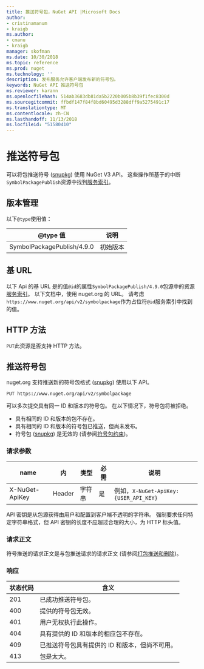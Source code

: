 ```yaml
---
title: 推送符号包，NuGet API |Microsoft Docs
author:
- cristinamanum
- kraigb
ms.author:
- cmanu
- kraigb
manager: skofman
ms.date: 10/30/2018
ms.topic: reference
ms.prod: nuget
ms.technology: ''
description: 发布服务允许客户端发布新的符号包。
keywords: NuGet API 推送符号包
ms.reviewer: karann
ms.openlocfilehash: 514ab3683db81da5b2220b005b8b39f1fec8300d
ms.sourcegitcommit: ffbdf147f84f8bd60495d3288dff9a5275491c17
ms.translationtype: MT
ms.contentlocale: zh-CN
ms.lasthandoff: 11/13/2018
ms.locfileid: "51580410"
---
```

# <a name="push-symbol-packages"></a>推送符号包

可以将包推送符号 ([snupkg](../create-packages/Symbol-Packages-snupkg.md)) 使用 NuGet V3 API。
这些操作所基于的中断`SymbolPackagePublish`资源中找到[服务索引](service-index.md)。

## <a name="versioning"></a>版本管理

以下`@type`使用值：

@type 值                 | 说明
--------------------        | -----
SymbolPackagePublish/4.9.0  | 初始版本

## <a name="base-url"></a>基 URL

以下 Api 的基 URL 是的值`@id`的属性`SymbolPackagePublish/4.9.0`包源中的资源[服务索引](service-index.md)。 以下文档中，使用 nuget.org 的 URL。 请考虑`https://www.nuget.org/api/v2/symbolpackage`作为占位符`@id`服务索引中找到的值。

## <a name="http-methods"></a>HTTP 方法

`PUT`此资源是否支持 HTTP 方法。 

## <a name="push-a-symbol-package"></a>推送符号包

nuget.org 支持推送新的符号包格式 ([snupkg](../create-packages/Symbol-Packages-snupkg.md)) 使用以下 API。 

    PUT https://www.nuget.org/api/v2/symbolpackage

可以多次提交具有同一 ID 和版本的符号包。 在以下情况下，符号包将被拒绝。
- 具有相同的 ID 和版本的包不存在。
- 具有相同的 ID 和版本的符号包已推送，但尚未发布。
- 符号包 ([snupkg](../create-packages/Symbol-Packages-snupkg.md)) 是无效的 (请参阅[符号包约束](../create-packages/Symbol-Packages-snupkg.md))。

### <a name="request-parameters"></a>请求参数

name           | 内     | 类型   | 必需 | 说明
-------------- | ------ | ------ | -------- | -----
X-NuGet-ApiKey | Header | 字符串 | 是      | 例如，`X-NuGet-ApiKey: {USER_API_KEY}`

API 密钥是从包源获得由用户和配置到客户端不透明的字符串。 强制要求任何特定字符串格式，但 API 密钥的长度不应超过合理的大小，为 HTTP 标头值。

### <a name="request-body"></a>请求正文

符号推送的请求正文是与包推送请求的请求正文 (请参阅[打包推送和删除](package-publish-resource.md))。 

### <a name="response"></a>响应

状态代码 | 含义
----------- | -------
201         | 已成功推送符号包。
400         | 提供的符号包无效。
401         | 用户无权执行此操作。
404         | 具有提供的 ID 和版本的相应包不存在。
409         | 已推送符号包具有提供的 ID 和版本，但尚不可用。
413         | 包是太大。

